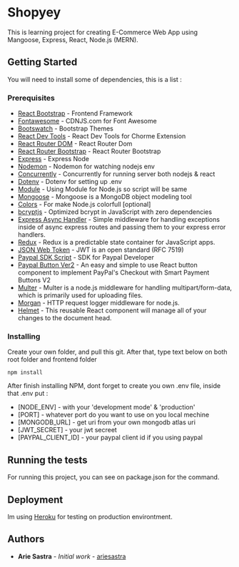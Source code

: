 # Shopyey

This is learning project for creating E-Commerce Web App using Mangoose, Express, React, Node.js (MERN).

## Getting Started

You will need to install some of dependencies, this is a list :

### Prerequisites

- [React Bootstrap](https://react-bootstrap.github.io/getting-started/introduction/) - Frontend Framework
- [Fontawesome](https://cdnjs.com/libraries/font-awesome) - CDNJS.com for Font Awesome
- [Bootswatch](https://bootswatch.com/) - Bootstrap Themes
- [React Dev Tools](https://chrome.google.com/webstore/detail/react-developer-tools/fmkadmapgofadopljbjfkapdkoienihi) - React Dev Tools for Chorme Extension
- [React Router DOM](https://www.npmjs.com/package/react-router-dom) - React Router Dom
- [React Router Bootstrap](https://www.npmjs.com/package/react-router-bootstrap) - React Router Bootstrap
- [Express](https://www.npmjs.com/package/express) - Express Node
- [Nodemon](https://www.npmjs.com/package/nodemon) - Nodemon for watching nodejs env
- [Concurrently](https://www.npmjs.com/package/concurrently) - Concurrently for running server both nodejs & react
- [Dotenv](https://www.npmjs.com/package/dotenv) - Dotenv for setting up .env
- [Module](https://nodejs.org/dist/latest-v14.x/docs/api/esm.html) - Using Module for Node.js so script will be same
- [Mongoose](https://www.npmjs.com/package/mongoose) - Mongoose is a MongoDB object modeling tool
- [Colors](https://www.npmjs.com/package/colors) - For make Node.js colorfull [optional]
- [bcryptjs](https://www.npmjs.com/package/bcryptjs) - Optimized bcrypt in JavaScript with zero dependencies
- [Express Async Handler](https://www.npmjs.com/package/express-async-handler) - Simple middleware for handling exceptions inside of async express routes and passing them to your express error handlers.
- [Redux](https://redux.js.org/introduction/getting-started) - Redux is a predictable state container for JavaScript apps.
- [JSON Web Token](https://www.npmjs.com/package/jsonwebtoken) - JWT is an open standard (RFC 7519)
- [Paypal SDK Script](https://developer.paypal.com/docs/checkout/reference/customize-sdk/) - SDK for Paypal Developer
- [Paypal Button Ver2](https://www.npmjs.com/package/react-paypal-button-v2) - An easy and simple to use React button component to implement PayPal's Checkout with Smart Payment Buttons V2
- [Multer](https://www.npmjs.com/package/multer) - Multer is a node.js middleware for handling multipart/form-data, which is primarily used for uploading files.
- [Morgan](https://www.npmjs.com/package/morgan) - HTTP request logger middleware for node.js.
- [Helmet](https://www.npmjs.com/package/react-helmet) - This reusable React component will manage all of your changes to the document head.

### Installing

Create your own folder, and pull this git.
After that, type text below on both root folder and frontend folder

```
npm install
```

After finish installing NPM, dont forget to create you own .env file, inside that .env put :

- [NODE_ENV] - with your 'development mode' & 'production'
- [PORT] - whatever port do you want to use on you local mechine
- [MONGODB_URL] - get uri from your own mongodb atlas uri
- [JWT_SECRET] - your jwt secreet
- [PAYPAL_CLIENT_ID] - your paypal client id if you using paypal

## Running the tests

For running this project, you can see on package.json for the command.

## Deployment

Im using [Heroku](https://heroku.com) for testing on production environtment.

## Authors

- **Arie Sastra** - _Initial work_ - [ariesastra](https://github.com/ariesastra)
